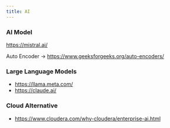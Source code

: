 ```yaml
---
title: AI
---
```



### AI Model

https://mistral.ai/

Auto Encoder -> https://www.geeksforgeeks.org/auto-encoders/


### Large Language Models

- https://llama.meta.com/
- https://claude.ai/


### Cloud Alternative 

- https://www.cloudera.com/why-cloudera/enterprise-ai.html

